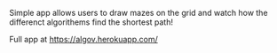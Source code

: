 Simple app allows users to draw mazes on the grid and watch how the differenct algorithems find the shortest path!

Full app at https://algov.herokuapp.com/
